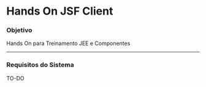 # Hands On JSF Client

### Objetivo

Hands On para Treinamento JEE e Componentes

-----------

### Requisitos do Sistema

TO-DO